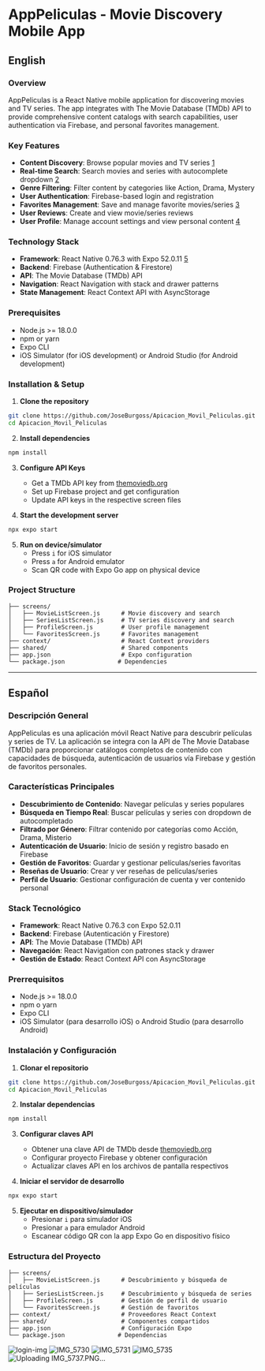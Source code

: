 # AppPeliculas - Movie Discovery Mobile App

## English

### Overview
AppPeliculas is a React Native mobile application for discovering movies and TV series. The app integrates with The Movie Database (TMDb) API to provide comprehensive content catalogs with search capabilities, user authentication via Firebase, and personal favorites management.

### Key Features
- **Content Discovery**: Browse popular movies and TV series [1](#0-0) 
- **Real-time Search**: Search movies and series with autocomplete dropdown [2](#0-1) 
- **Genre Filtering**: Filter content by categories like Action, Drama, Mystery
- **User Authentication**: Firebase-based login and registration
- **Favorites Management**: Save and manage favorite movies/series [3](#0-2) 
- **User Reviews**: Create and view movie/series reviews
- **User Profile**: Manage account settings and view personal content [4](#0-3) 

### Technology Stack
- **Framework**: React Native 0.76.3 with Expo 52.0.11 [5](#0-4) 
- **Backend**: Firebase (Authentication & Firestore)
- **API**: The Movie Database (TMDb) API
- **Navigation**: React Navigation with stack and drawer patterns
- **State Management**: React Context API with AsyncStorage

### Prerequisites
- Node.js >= 18.0.0
- npm or yarn
- Expo CLI
- iOS Simulator (for iOS development) or Android Studio (for Android development)

### Installation & Setup

1. **Clone the repository**
```bash
git clone https://github.com/JoseBurgoss/Apicacion_Movil_Peliculas.git
cd Apicacion_Movil_Peliculas
```

2. **Install dependencies**
```bash
npm install
```

3. **Configure API Keys**
   - Get a TMDb API key from [themoviedb.org](https://www.themoviedb.org/settings/api)
   - Set up Firebase project and get configuration
   - Update API keys in the respective screen files

4. **Start the development server**
```bash
npx expo start
```

5. **Run on device/simulator**
   - Press `i` for iOS simulator
   - Press `a` for Android emulator
   - Scan QR code with Expo Go app on physical device

### Project Structure
```
├── screens/
│   ├── MovieListScreen.js      # Movie discovery and search
│   ├── SeriesListScreen.js     # TV series discovery and search
│   ├── ProfileScreen.js        # User profile management
│   └── FavoritesScreen.js      # Favorites management
├── context/                    # React Context providers
├── shared/                     # Shared components
├── app.json                    # Expo configuration
└── package.json               # Dependencies
```

---

## Español

### Descripción General
AppPeliculas es una aplicación móvil React Native para descubrir películas y series de TV. La aplicación se integra con la API de The Movie Database (TMDb) para proporcionar catálogos completos de contenido con capacidades de búsqueda, autenticación de usuarios vía Firebase y gestión de favoritos personales.

### Características Principales
- **Descubrimiento de Contenido**: Navegar películas y series populares
- **Búsqueda en Tiempo Real**: Buscar películas y series con dropdown de autocompletado
- **Filtrado por Género**: Filtrar contenido por categorías como Acción, Drama, Misterio
- **Autenticación de Usuario**: Inicio de sesión y registro basado en Firebase
- **Gestión de Favoritos**: Guardar y gestionar películas/series favoritas
- **Reseñas de Usuario**: Crear y ver reseñas de películas/series
- **Perfil de Usuario**: Gestionar configuración de cuenta y ver contenido personal

### Stack Tecnológico
- **Framework**: React Native 0.76.3 con Expo 52.0.11
- **Backend**: Firebase (Autenticación y Firestore)
- **API**: The Movie Database (TMDb) API
- **Navegación**: React Navigation con patrones stack y drawer
- **Gestión de Estado**: React Context API con AsyncStorage

### Prerrequisitos
- Node.js >= 18.0.0
- npm o yarn
- Expo CLI
- iOS Simulator (para desarrollo iOS) o Android Studio (para desarrollo Android)

### Instalación y Configuración

1. **Clonar el repositorio**
```bash
git clone https://github.com/JoseBurgoss/Apicacion_Movil_Peliculas.git
cd Apicacion_Movil_Peliculas
```

2. **Instalar dependencias**
```bash
npm install
```

3. **Configurar claves API**
   - Obtener una clave API de TMDb desde [themoviedb.org](https://www.themoviedb.org/settings/api)
   - Configurar proyecto Firebase y obtener configuración
   - Actualizar claves API en los archivos de pantalla respectivos

4. **Iniciar el servidor de desarrollo**
```bash
npx expo start
```

5. **Ejecutar en dispositivo/simulador**
   - Presionar `i` para simulador iOS
   - Presionar `a` para emulador Android
   - Escanear código QR con la app Expo Go en dispositivo físico

### Estructura del Proyecto
```
├── screens/
│   ├── MovieListScreen.js      # Descubrimiento y búsqueda de películas
│   ├── SeriesListScreen.js     # Descubrimiento y búsqueda de series
│   ├── ProfileScreen.js        # Gestión de perfil de usuario
│   └── FavoritesScreen.js      # Gestión de favoritos
├── context/                    # Proveedores React Context
├── shared/                     # Componentes compartidos
├── app.json                    # Configuración Expo
└── package.json               # Dependencias
```

![login-img](https://github.com/user-attachments/assets/090d7718-8359-4f0d-9911-23e08b381f2f)
![IMG_5730](https://github.com/user-attachments/assets/91f5d336-6d6b-4164-a622-a4db25396b43)
![IMG_5731](https://github.com/user-attachments/assets/c4dcab7c-bcb3-4897-928c-6131c1fa18a6)
![IMG_5735](https://github.com/user-attachments/assets/bc98e397-672d-4376-88c8-340f79fd2f7d)
![Uploading IMG_5737.PNG…]()
